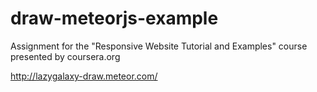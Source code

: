 # draw-meteorjs-example
Assignment for the "Responsive Website Tutorial and Examples" course presented by coursera.org

http://lazygalaxy-draw.meteor.com/

